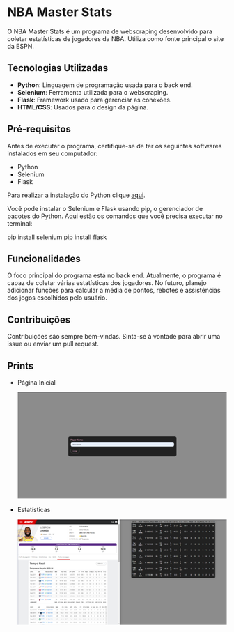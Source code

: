 # NBA Master Stats

O NBA Master Stats é um programa de webscraping desenvolvido para coletar estatísticas de jogadores da NBA. Utiliza como fonte principal o site da ESPN.

## Tecnologias Utilizadas

- **Python**: Linguagem de programação usada para o back end.
- **Selenium**: Ferramenta utilizada para o webscraping.
- **Flask**: Framework usado para gerenciar as conexões.
- **HTML/CSS**: Usados para o design da página.

## Pré-requisitos

Antes de executar o programa, certifique-se de ter os seguintes softwares instalados em seu computador:

- Python
- Selenium
- Flask

Para realizar a instalação do Python clique [aqui](https://www.python.org/).

Você pode instalar o Selenium e Flask usando pip, o gerenciador de pacotes do Python. Aqui estão os comandos que você precisa executar no terminal:

pip install selenium
pip install flask

## Funcionalidades

O foco principal do programa está no back end. Atualmente, o programa é capaz de coletar várias estatísticas dos jogadores. No futuro, planejo adicionar funções para calcular a média de pontos, rebotes e assistências dos jogos escolhidos pelo usuário.

## Contribuições

Contribuições são sempre bem-vindas. Sinta-se à vontade para abrir uma issue ou enviar um pull request.

## Prints

* Página Inicial

  <img src="imgs/Screenshot_3.png">

* Estatísticas

  <img src="imgs/Screenshot_4.png">
